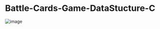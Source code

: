 # Battle-Cards-Game-DataStucture-C

![image](https://user-images.githubusercontent.com/68230239/166071902-82a9bdbe-1945-4013-8398-0e9e17fb39b8.png)
